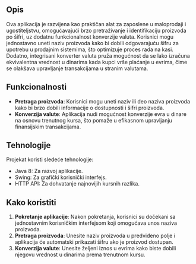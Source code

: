 ## Opis
Ova aplikacija je razvijena kao praktičan alat za zaposlene u maloprodaji i ugostiteljstvu, omogućavajući brzo pretraživanje i identifikaciju proizvoda po šifri, uz dodatnu funkcionalnost konverzije valuta. 
Korisnici mogu jednostavno uneti naziv proizvoda kako bi dobili odgovarajuću šifru za upotrebu u prodajnim sistemima, što optimizuje proces rada na kasi. 
Dodatno, integrisani konverter valuta pruža mogućnost da se lako izračuna ekvivalentna vrednost u dinarima kada kupci vrše plaćanje u evrima, čime se olakšava upravljanje transakcijama u stranim valutama.

## Funkcionalnosti
- **Pretraga proizvoda**: Korisnici mogu uneti naziv ili deo naziva proizvoda kako bi brzo dobili informacije o dostupnosti i šifri proizvoda.
- **Konverzija valute**: Aplikacija nudi mogućnost konverzije evra u dinare na osnovu trenutnog kursa, što pomaže u efikasnom upravljanju finansijskim transakcijama.

## Tehnologije
Projekat koristi sledeće tehnologije:
- Java 8: Za razvoj aplikacije.
- Swing: Za grafički korisnički interfejs.
- HTTP API: Za dohvatanje najnovijih kursnih razlika.

## Kako koristiti
1. **Pokretanje aplikacije**: Nakon pokretanja, korisnici su dočekani sa jednostavnim korisničkim interfejsom koji omogućava unos naziva proizvoda.
2. **Pretraga proizvoda**: Unesite naziv proizvoda u predviđeno polje i aplikacija će automatski prikazati šifru ako je proizvod dostupan.
3. **Konverzija valute**: Unesite željeni iznos u evrima kako biste dobili njegovu vrednost u dinarima prema trenutnom kursu.
